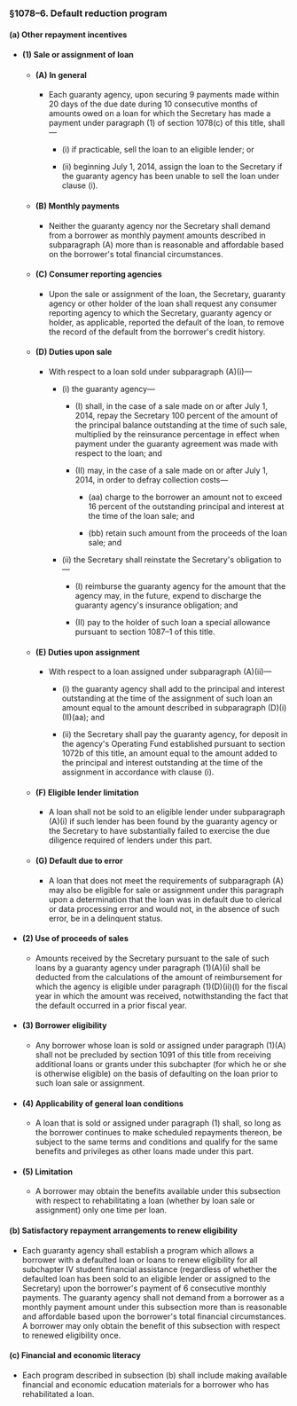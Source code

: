 ### §1078–6. Default reduction program
#### (a) Other repayment incentives
* #### (1) Sale or assignment of loan
  * #### (A) In general
    * Each guaranty agency, upon securing 9 payments made within 20 days of the due date during 10 consecutive months of amounts owed on a loan for which the Secretary has made a payment under paragraph (1) of section 1078(c) of this title, shall—

      * (i) if practicable, sell the loan to an eligible lender; or

      * (ii) beginning July 1, 2014, assign the loan to the Secretary if the guaranty agency has been unable to sell the loan under clause (i).

  * #### (B) Monthly payments
    * Neither the guaranty agency nor the Secretary shall demand from a borrower as monthly payment amounts described in subparagraph (A) more than is reasonable and affordable based on the borrower's total financial circumstances.

  * #### (C) Consumer reporting agencies
    * Upon the sale or assignment of the loan, the Secretary, guaranty agency or other holder of the loan shall request any consumer reporting agency to which the Secretary, guaranty agency or holder, as applicable, reported the default of the loan, to remove the record of the default from the borrower's credit history.

  * #### (D) Duties upon sale
    * With respect to a loan sold under subparagraph (A)(i)—

      * (i) the guaranty agency—

        * (I) shall, in the case of a sale made on or after July 1, 2014, repay the Secretary 100 percent of the amount of the principal balance outstanding at the time of such sale, multiplied by the reinsurance percentage in effect when payment under the guaranty agreement was made with respect to the loan; and

        * (II) may, in the case of a sale made on or after July 1, 2014, in order to defray collection costs—

          * (aa) charge to the borrower an amount not to exceed 16 percent of the outstanding principal and interest at the time of the loan sale; and

          * (bb) retain such amount from the proceeds of the loan sale; and


      * (ii) the Secretary shall reinstate the Secretary's obligation to—

        * (I) reimburse the guaranty agency for the amount that the agency may, in the future, expend to discharge the guaranty agency's insurance obligation; and

        * (II) pay to the holder of such loan a special allowance pursuant to section 1087–1 of this title.

  * #### (E) Duties upon assignment
    * With respect to a loan assigned under subparagraph (A)(ii)—

      * (i) the guaranty agency shall add to the principal and interest outstanding at the time of the assignment of such loan an amount equal to the amount described in subparagraph (D)(i)(II)(aa); and

      * (ii) the Secretary shall pay the guaranty agency, for deposit in the agency's Operating Fund established pursuant to section 1072b of this title, an amount equal to the amount added to the principal and interest outstanding at the time of the assignment in accordance with clause (i).

  * #### (F) Eligible lender limitation
    * A loan shall not be sold to an eligible lender under subparagraph (A)(i) if such lender has been found by the guaranty agency or the Secretary to have substantially failed to exercise the due diligence required of lenders under this part.

  * #### (G) Default due to error
    * A loan that does not meet the requirements of subparagraph (A) may also be eligible for sale or assignment under this paragraph upon a determination that the loan was in default due to clerical or data processing error and would not, in the absence of such error, be in a delinquent status.

* #### (2) Use of proceeds of sales
  * Amounts received by the Secretary pursuant to the sale of such loans by a guaranty agency under paragraph (1)(A)(i) shall be deducted from the calculations of the amount of reimbursement for which the agency is eligible under paragraph (1)(D)(ii)(I) for the fiscal year in which the amount was received, notwithstanding the fact that the default occurred in a prior fiscal year.

* #### (3) Borrower eligibility
  * Any borrower whose loan is sold or assigned under paragraph (1)(A) shall not be precluded by section 1091 of this title from receiving additional loans or grants under this subchapter (for which he or she is otherwise eligible) on the basis of defaulting on the loan prior to such loan sale or assignment.

* #### (4) Applicability of general loan conditions
  * A loan that is sold or assigned under paragraph (1) shall, so long as the borrower continues to make scheduled repayments thereon, be subject to the same terms and conditions and qualify for the same benefits and privileges as other loans made under this part.

* #### (5) Limitation
  * A borrower may obtain the benefits available under this subsection with respect to rehabilitating a loan (whether by loan sale or assignment) only one time per loan.

#### (b) Satisfactory repayment arrangements to renew eligibility
* Each guaranty agency shall establish a program which allows a borrower with a defaulted loan or loans to renew eligibility for all subchapter IV student financial assistance (regardless of whether the defaulted loan has been sold to an eligible lender or assigned to the Secretary) upon the borrower's payment of 6 consecutive monthly payments. The guaranty agency shall not demand from a borrower as a monthly payment amount under this subsection more than is reasonable and affordable based upon the borrower's total financial circumstances. A borrower may only obtain the benefit of this subsection with respect to renewed eligibility once.

#### (c) Financial and economic literacy
* Each program described in subsection (b) shall include making available financial and economic education materials for a borrower who has rehabilitated a loan.